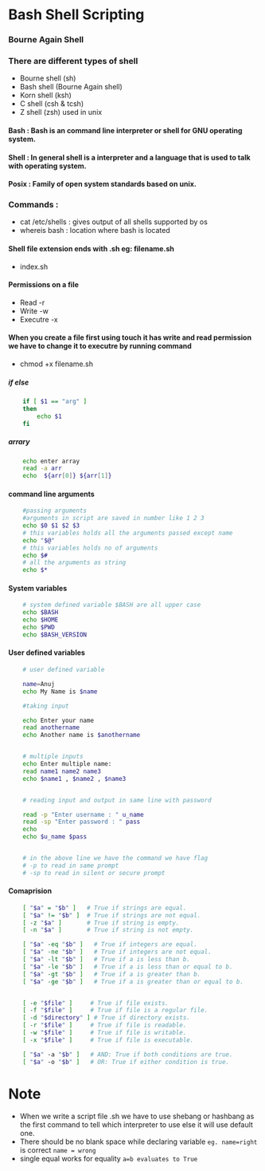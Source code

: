# Bash Shell Scripting
### Bourne Again Shell

### There are different types of shell 
* Bourne shell (sh) 
* Bash shell (Bourne Again shell)
* Korn shell (ksh)
* C shell (csh & tcsh)
* Z shell (zsh) used in unix 

#### Bash : Bash is an command line interpreter or shell for GNU operating system. 
#### Shell : In general shell is a interpreter and a language that is used to talk with operating system.


#### Posix : Family of open system standards based on unix.

### Commands : 
* cat /etc/shells : gives output of all shells supported by os 
* whereis bash : location where bash is located 

#### Shell file extension ends with .sh eg: filename.sh
* index.sh


#### Permissions on a file 
* Read -r
* Write -w
* Executre -x 

#### When you create a file first using touch it has write and read permission we have to change it to executre by running command 
* chmod +x filename.sh


##### if else 
```sh
    if [ $1 == "arg" ]
    then
        echo $1
    fi
```

##### arrary
```sh
    echo enter array 
    read -a arr
    echo  ${arr[0]} ${arr[1]}
```
#### command line arguments
```sh
    #passing arguments 
    #arguments in script are saved in number like 1 2 3 
    echo $0 $1 $2 $3
    # this variables holds all the arguments passed except name
    echo "$@"
    # this variables holds no of arguments 
    echo $#
    # all the arguments as string
    echo $*
```

#### System variables
```sh
    # system defined variable $BASH are all upper case
    echo $BASH
    echo $HOME
    echo $PWD
    echo $BASH_VERSION

```


#### User defined variables 
```sh
    # user defined variable 

    name=Anuj
    echo My Name is $name

    #taking input

    echo Enter your name
    read anothername
    echo Another name is $anothername


    # multiple inputs 
    echo Enter multiple name:
    read name1 name2 name3
    echo $name1 , $name2 , $name3


    # reading input and output in same line with password 

    read -p "Enter username : " u_name
    read -sp "Enter password : " pass
    echo 
    echo $u_name $pass


    # in the above line we have the command we have flag 
    # -p to read in same prompt 
    # -sp to read in silent or secure prompt

```

#### Comaprision 
```sh
    [ "$a" = "$b" ]   # True if strings are equal.
    [ "$a" != "$b" ]  # True if strings are not equal.
    [ -z "$a" ]       # True if string is empty.
    [ -n "$a" ]       # True if string is not empty.

    [ "$a" -eq "$b" ]   # True if integers are equal.
    [ "$a" -ne "$b" ]   # True if integers are not equal.
    [ "$a" -lt "$b" ]   # True if a is less than b.
    [ "$a" -le "$b" ]   # True if a is less than or equal to b.
    [ "$a" -gt "$b" ]   # True if a is greater than b.
    [ "$a" -ge "$b" ]   # True if a is greater than or equal to b.


    [ -e "$file" ]     # True if file exists.
    [ -f "$file" ]     # True if file is a regular file.
    [ -d "$directory" ] # True if directory exists.
    [ -r "$file" ]     # True if file is readable.
    [ -w "$file" ]     # True if file is writable.
    [ -x "$file" ]     # True if file is executable.

    [ "$a" -a "$b" ]   # AND: True if both conditions are true.
    [ "$a" -o "$b" ]   # OR: True if either condition is true.

```

# Note 
* When we write a script file .sh we have to use shebang or hashbang as the first command to tell which interpreter to use else it will use default one.
* There should be no blank space while declaring variable `eg. name=right` is correct `name = wrong`
* single equal works for equality `a=b evaluates to True`